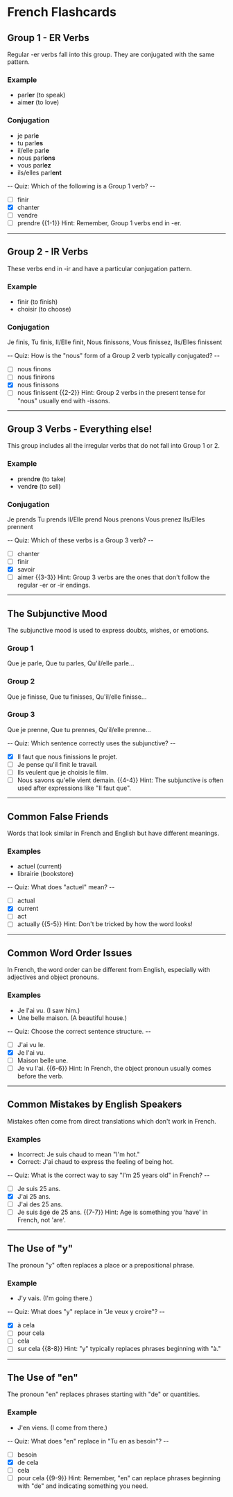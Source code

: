 <!--

author:   Paul

email:    

version:  1.0.0

language: en

narrator: UK English Female
@@add French in places TBC

comment:  Created with help from ChatGPT

@@icon: flashcards TBC

classroom: disable

@style
.lia-quiz__resolve, 
.lia-support-menu__submenu, 
.lia-settings-editor,
.icon-more,
.text-success,
.text-error,
.lia_header__logo
  {
  display: none;
}
@end

@onload
@end

-->

# French Flashcards

## Group 1 - ER Verbs

Regular -er verbs fall into this group. They are conjugated with the same pattern.

### Example
- parl**er** (to speak)
- aim**er** (to love)

### Conjugation

- je parl**e** 
- tu parl**es** 
- il/elle parl**e** 
- nous parl**ons** 
- vous parl**ez** 
- ils/elles parl**ent**

-- Quiz: Which of the following is a Group 1 verb? --
- [ ] finir
- [x] chanter
- [ ] vendre
- [ ] prendre
  {{1-1}} Hint: Remember, Group 1 verbs end in -er.

---

## Group 2 - IR Verbs

These verbs end in -ir and have a particular conjugation pattern.

### Example
- finir (to finish)
- choisir (to choose)

### Conjugation
Je finis, Tu finis, Il/Elle finit, Nous finissons, Vous finissez, Ils/Elles finissent

-- Quiz: How is the "nous" form of a Group 2 verb typically conjugated? --
- [ ] nous finons
- [ ] nous finirons
- [x] nous finissons
- [ ] nous finissent
  {{2-2}} Hint: Group 2 verbs in the present tense for "nous" usually end with -issons.

---

## Group 3 Verbs - Everything else!

This group includes all the irregular verbs that do not fall into Group 1 or 2.

### Example
- prend**re** (to take)
- vend**re** (to sell)

### Conjugation
Je prends
Tu prends
Il/Elle prend
Nous prenons
Vous prenez
Ils/Elles prennent

-- Quiz: Which of these verbs is a Group 3 verb? --
- [ ] chanter
- [ ] finir
- [x] savoir
- [ ] aimer
  {{3-3}} Hint: Group 3 verbs are the ones that don't follow the regular -er or -ir endings.

---

## The Subjunctive Mood

The subjunctive mood is used to express doubts, wishes, or emotions.

### Group 1
Que je parle, Que tu parles, Qu'il/elle parle...

### Group 2
Que je finisse, Que tu finisses, Qu'il/elle finisse...

### Group 3
Que je prenne, Que tu prennes, Qu'il/elle prenne...

-- Quiz: Which sentence correctly uses the subjunctive? --
- [x] Il faut que nous finissions le projet.
- [ ] Je pense qu'il finit le travail.
- [ ] Ils veulent que je choisis le film.
- [ ] Nous savons qu'elle vient demain.
  {{4-4}} Hint: The subjunctive is often used after expressions like "Il faut que".

---

## Common False Friends

Words that look similar in French and English but have different meanings.

### Examples
- actuel (current)
- librairie (bookstore)

-- Quiz: What does "actuel" mean? --
- [ ] actual
- [x] current
- [ ] act
- [ ] actually
  {{5-5}} Hint: Don't be tricked by how the word looks!

---

## Common Word Order Issues

In French, the word order can be different from English, especially with adjectives and object pronouns.

### Examples
- Je l'ai vu. (I saw him.)
- Une belle maison. (A beautiful house.)

-- Quiz: Choose the correct sentence structure. --
- [ ] J'ai vu le.
- [x] Je l'ai vu.
- [ ] Maison belle une.
- [ ] Je vu l'ai.
  {{6-6}} Hint: In French, the object pronoun usually comes before the verb.

---

## Common Mistakes by English Speakers

Mistakes often come from direct translations which don't work in French.

### Examples
- Incorrect: Je suis chaud to mean "I'm hot."
- Correct: J'ai chaud to express the feeling of being hot.

-- Quiz: What is the correct way to say "I'm 25 years old" in French? --
- [ ] Je suis 25 ans.
- [x] J'ai 25 ans.
- [ ] J'ai des 25 ans.
- [ ] Je suis âgé de 25 ans.
  {{7-7}} Hint: Age is something you 'have' in French, not 'are'.

---

## The Use of "y"

The pronoun "y" often replaces a place or a prepositional phrase.

### Example
- J'y vais. (I'm going there.)

-- Quiz: What does "y" replace in "Je veux y croire"? --
- [x] à cela
- [ ] pour cela
- [ ] cela
- [ ] sur cela
  {{8-8}} Hint: "y" typically replaces phrases beginning with "à."

---

## The Use of "en"

The pronoun "en" replaces phrases starting with "de" or quantities.

### Example
- J'en viens. (I come from there.)

-- Quiz: What does "en" replace in "Tu en as besoin"? --
- [ ] besoin
- [x] de cela
- [ ] cela
- [ ] pour cela
  {{9-9}} Hint: Remember, "en" can replace phrases beginning with "de" and indicating something you need.
